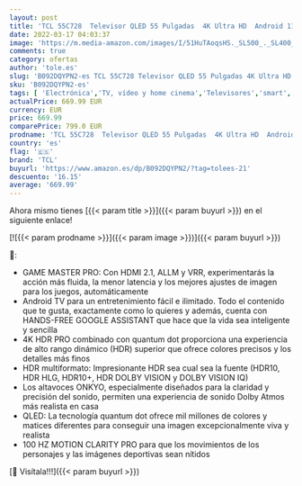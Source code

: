 ```yaml
---
layout: post
title: 'TCL 55C728  Televisor QLED 55 Pulgadas  4K Ultra HD  Android 11 Smart TV  Dolby Vision-Atmos  Sistema de Sonido Onkyo  100Hz Motion Clarity  Google Assistant Integrado  Compatible con Alexa'
date: 2022-03-17 04:03:37
image: 'https://m.media-amazon.com/images/I/51HuTAoqsHS._SL500_._SL400_.jpg'
comments: true
category: ofertas
author: 'tole.es'
slug: 'B092DQYPN2-es TCL 55C728 Televisor QLED 55 Pulgadas 4K Ultra HD Android...'
sku: 'B092DQYPN2-es'
tags: [ 'Electrónica','TV, vídeo y home cinema','Televisores','smart','tcl','televisor','tv', ]
actualPrice: 669.99 EUR
currency: EUR
price: 669.99
comparePrice: 799.0 EUR
prodname: 'TCL 55C728  Televisor QLED 55 Pulgadas  4K Ultra HD  Android 11 Smart TV  Dolby Vision-Atmos  Sistema de Sonido Onkyo  100Hz Motion Clarity  Google Assistant Integrado  Compatible con Alexa'
country: 'es'
flag: '🇪🇸'
brand: 'TCL'
buyurl: 'https://www.amazon.es/dp/B092DQYPN2/?tag=tolees-21'
descuento: '16.15'
average: '669.99'
---
```


Ahora mismo tienes [{{< param title >}}]({{< param buyurl >}}) en el siguiente enlace!

[![{{< param prodname >}}]({{< param image >}})]({{< param buyurl >}})

🔎:

- GAME MASTER PRO: Con HDMI 2.1, ALLM y VRR, experimentarás la acción más fluida, la menor latencia y los mejores ajustes de imagen para los juegos, automáticamente
- Android TV para un entretenimiento fácil e ilimitado. Todo el contenido que te gusta, exactamente como lo quieres y además, cuenta con HANDS-FREE GOOGLE ASSISTANT que hace que la vida sea inteligente y sencilla
- 4K HDR PRO combinado con quantum dot proporciona una experiencia de alto rango dinámico (HDR) superior que ofrece colores precisos y los detalles más finos
- HDR multiformato: Impresionante HDR sea cual sea la fuente (HDR10, HDR HLG, HDR10+, HDR DOLBY VISION y DOLBY VISION IQ)
- Los altavoces ONKYO, especialmente diseñados para la claridad y precisión del sonido, permiten una experiencia de sonido Dolby Atmos más realista en casa
- QLED: La tecnología quantum dot ofrece mil millones de colores y matices diferentes para conseguir una imagen excepcionalmente viva y realista
- 100 HZ MOTION CLARITY PRO para que los movimientos de los personajes y las imágenes deportivas sean nítidos

[🛒 Visítala!!!]({{< param buyurl >}})
